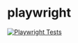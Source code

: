 # playwright
[![Playwright Tests](https://github.com/gabriel-rodriguezcastellini/playwright/actions/workflows/playwright.yml/badge.svg)](https://github.com/gabriel-rodriguezcastellini/playwright/actions/workflows/playwright.yml)

